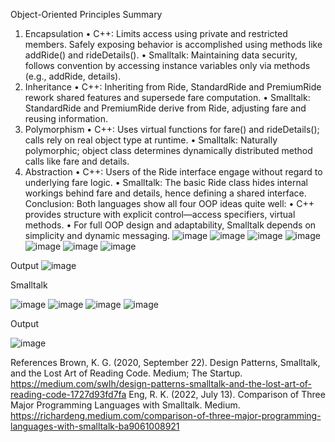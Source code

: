Object-Oriented Principles Summary
1. Encapsulation
•	C++: Limits access using private and restricted members. Safely exposing behavior is accomplished using methods like addRide() and rideDetails().
•	Smalltalk: Maintaining data security, follows convention by accessing instance variables only via methods (e.g., addRide, details).
2. Inheritance
•	C++: Inheriting from Ride, StandardRide and PremiumRide rework shared features and supersede fare computation.
•	Smalltalk: StandardRide and PremiumRide derive from Ride, adjusting fare and reusing information.
3. Polymorphism
•	C++: Uses virtual functions for fare() and rideDetails(); calls rely on real object type at runtime.
•	Smalltalk: Naturally polymorphic; object class determines dynamically distributed method calls like fare and details.
4. Abstraction
•	C++: Users of the Ride interface engage without regard to underlying fare logic.
•	Smalltalk: The basic Ride class hides internal workings behind fare and details, hence defining a shared interface.
Conclusion: Both languages show all four OOP ideas quite well:
•	C++ provides structure with explicit control—access specifiers, virtual methods.
•	For full OOP design and adaptability, Smalltalk depends on simplicity and dynamic messaging.
 ![image](https://github.com/user-attachments/assets/91b86f97-21c2-4714-a63b-daf127f8079e)
 ![image](https://github.com/user-attachments/assets/c91621c6-5292-487b-b9b3-88b802540ae0)
 ![image](https://github.com/user-attachments/assets/73a927bc-32d6-47a2-b48e-4fbf64cf8b44)
 ![image](https://github.com/user-attachments/assets/c0e78eb3-dc52-4563-a082-0db87b6b05a3)
 ![image](https://github.com/user-attachments/assets/00ecd550-4765-4b01-ac8b-c93fc5dcb379)
 ![image](https://github.com/user-attachments/assets/aa140744-e5a8-4824-ab82-c31284a8fd52)
 ![image](https://github.com/user-attachments/assets/b2408676-1f24-42ea-9a40-e17f102b74fb)
 
 Output
![image](https://github.com/user-attachments/assets/09c11e25-ff56-4678-b872-dddc5b7ac63d)

Smalltalk

![image](https://github.com/user-attachments/assets/1ee0d21f-1350-4968-8fe3-a8b0c8be6c09)
![image](https://github.com/user-attachments/assets/63097d9d-5a7c-45c9-be1f-2abbf2db140d)
![image](https://github.com/user-attachments/assets/2399f4e5-92f9-4197-b2f7-a2269bfc654f)
![image](https://github.com/user-attachments/assets/4b5f89f2-b38a-44c5-8938-2640f48c2ee6)

Output

![image](https://github.com/user-attachments/assets/8b966647-374e-4603-99c0-87fa0783aadb)


References
Brown, K. G. (2020, September 22). Design Patterns, Smalltalk, and the Lost Art of Reading Code. Medium; The Startup. https://medium.com/swlh/design-patterns-smalltalk-and-the-lost-art-of-reading-code-1727d93fd7fa
Eng, R. K. (2022, July 13). Comparison of Three Major Programming Languages with Smalltalk. Medium. https://richardeng.medium.com/comparison-of-three-major-programming-languages-with-smalltalk-ba9061008921





